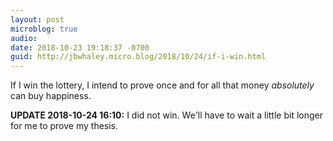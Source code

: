 ```yaml
---
layout: post
microblog: true
audio: 
date: 2018-10-23 19:18:37 -0700
guid: http://jbwhaley.micro.blog/2018/10/24/if-i-win.html
---
```

If I win the lottery, I intend to prove once and for all that money *absolutely* can buy happiness. 

**UPDATE 2018-10-24 16:10:** I did not win. We'll have to wait a little bit longer for me to prove my thesis.
